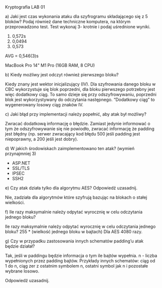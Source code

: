 Kryptografia LAB 01

a) Jaki jest czas wykonania ataku dla szyfrogramu składającego się z 5 bloków? Podaj
również dane techniczne komputera, na którym przeprowadzono test. Test wykonaj 3-
krotnie i podaj uśrednione wyniki.

1. 0,572s
2. 0,0494
3. 0,573

AVG = 0,546(3)s

MacBook Pro 14" M1 Pro (16GB RAM, 8 CPU)

b) Kiedy możliwy jest odczyt również pierwszego bloku?

Kiedy znany jest wektor inicjalizujący (IV). Dla szyfrowania danego bloku w CBC wykorzystuje się blok poprzedni, dla bloku pierwszego potrzebny jest więc dodatkowy ciąg. To samo dzieje się przy odszyfrowywaniu, poprzedni blok jest wykorzystywany do odczytania następnego. “Dodatkowy ciąg” to wygenerowany losowy ciąg znaków IV. 

c) Jaki błąd przy implementacji należy popełnić, aby atak był możliwy?

Zwracać dodatkową informację o błędzie. Zamiast jedynie informować o tym że odszyfrowywanie się nie powiodło, zwracać informację że padding jest błędny (np. serwer zwracający kod błędu 500 jeśli padding jest niepoprawny, a 200 jeśli jest dobry). 

d) W jakich środowiskach zaimplementowano ten atak? (wymień przynajmniej 3)

- ASP.NET
- SSL/TLS
- IPSEC
- SSH2

e) Czy atak działa tylko dla algorytmu AES? Odpowiedź uzasadnij.

Nie, zadziała dla algorytmów które szyfrują bazując na blokach o stałej wielkości. 

f) Ile razy maksymalnie należy odpytać wyrocznię w celu odczytania jednego bloku?

Ile razy maksymalnie należy odpytać wyrocznię w celu odczytania jednego bloku? 255 * (wielkość jednego bloku w bajtach)
Dla AES 4080 razy. 

g) Czy w przypadku zastosowania innych schematów padding’u atak będzie działał?

Tak, jeśli w paddingu będzie informacja o tym ile bajtów wypełnia.
n - liczba wypełnionych przez padding bajtów.
Przykłady innych schematów: ciąg od 1 do n, ciąg zer z ostatnim symbolem n, ostatni symbol jak n i pozostałe wybrane losowo.

Odpowiedź uzasadnij.